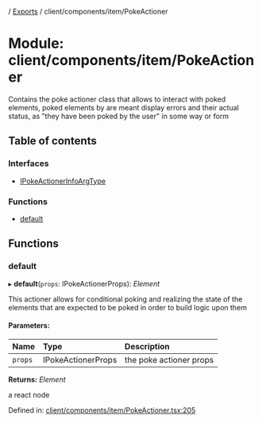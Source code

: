 [](../README.md) / [Exports](../modules.md) / client/components/item/PokeActioner

# Module: client/components/item/PokeActioner

Contains the poke actioner class that allows to interact with poked elements,
poked elements by are meant display errors and their actual status, as
"they have been poked by the user" in some way or form

## Table of contents

### Interfaces

- [IPokeActionerInfoArgType](../interfaces/client_components_item_pokeactioner.ipokeactionerinfoargtype.md)

### Functions

- [default](client_components_item_pokeactioner.md#default)

## Functions

### default

▸ **default**(`props`: IPokeActionerProps): *Element*

This actioner allows for conditional poking and realizing the state
of the elements that are expected to be poked in order to build
logic upon them

#### Parameters:

Name | Type | Description |
:------ | :------ | :------ |
`props` | IPokeActionerProps | the poke actioner props   |

**Returns:** *Element*

a react node

Defined in: [client/components/item/PokeActioner.tsx:205](https://github.com/onzag/itemize/blob/0569bdf2/client/components/item/PokeActioner.tsx#L205)

